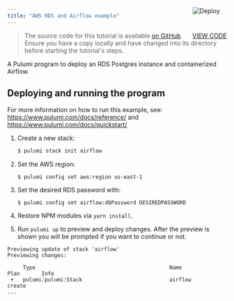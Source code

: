 ```yaml
---
title: "AWS RDS and Airflow example"
---
```


<a href="https://app.pulumi.com/new?template=https://github.com/pulumi/examples/tree/master/aws-ts-airflow" target="_blank">
    <img src="https://get.pulumi.com/new/button.svg" alt="Deploy" style="float: right; padding: 8px; margin-top: -65px; margin-right: 8px">
</a>

> <a class="btn btn-secondary" href="https://github.com/pulumi/examples/tree/master/aws-ts-airflow" target="_blank" style="float: right"><i class="fab fa-github pr-2"></i> VIEW CODE</a>
> The source code for this tutorial is available [on GitHub](https://github.com/pulumi/examples/tree/master/aws-ts-airflow). Ensure you have
> a copy locally and have changed into its directory before starting the tutorial's steps.


A Pulumi program to deploy an RDS Postgres instance and containerized Airflow.

## Deploying and running the program

For more information on how to run this example, see: https://www.pulumi.com/docs/reference/ and https://www.pulumi.com/docs/quickstart/

1. Create a new stack:

   ```bash
   $ pulumi stack init airflow
   ```

1. Set the AWS region:

    ```
    $ pulumi config set aws:region us-east-1
    ```

1. Set the desired RDS password with:

    ```
    $ pulumi config set airflow:dbPassword DESIREDPASSWORD
    ```

1. Restore NPM modules via `yarn install`.
1. Run `pulumi up` to preview and deploy changes.  After the preview is shown you will be
   prompted if you want to continue or not.

```
Previewing update of stack 'airflow'
Previewing changes:

     Type                                           Name                              Plan       Info
 +   pulumi:pulumi:Stack                            airflow                           create
...
```


